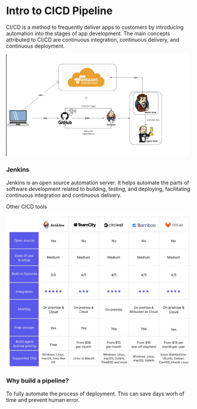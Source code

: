 # Intro to CICD Pipeline

CI/CD is a method to frequently deliver apps to customers by introducing automation into the stages of app development. The main concepts attributed to CI/CD are continuous integration, continuous delivery, and continuous deployment.


![jenkins](cicdImg/jenkins.jpg)

### Jenkins
Jenkins is an open source automation server. It helps automate the parts of software development related to building, testing, and deploying, facilitating continuous integration and continuous delivery.

Other CICD tools

![cicd tools](cicdImg/cicdTools.jpg)

### Why build a pipeline?
To fully automate the process of deployment. This can save days worh of time and prevent human error.
